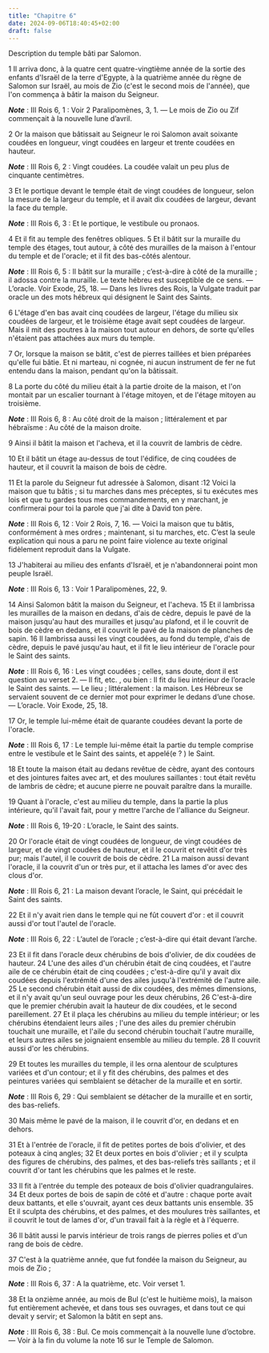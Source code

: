 ```yaml
---
title: "Chapitre 6"
date: 2024-09-06T18:40:45+02:00
draft: false
---
```



Description du temple bâti par Salomon.


1 Il arriva donc, à la quatre cent quatre-vingtième année de la sortie des enfants d'Israël de la terre d'Egypte, à la quatrième année du règne de Salomon sur Israël, au mois de Zio (c'est le second mois de l'année), que l'on commença à bâtir la maison du Seigneur.

***Note*** :  III Rois 6, 1 : Voir 2 Paralipomènes, 3, 1. ― Le mois de Zio ou Zif commençait à la nouvelle lune d’avril.


2 Or la maison que bâtissait au Seigneur le roi Salomon avait soixante coudées en longueur, vingt coudées en largeur et trente coudées en hauteur.

***Note*** :  III Rois 6, 2 : Vingt coudées. La coudée valait un peu plus de cinquante centimètres.

3 Et le portique devant le temple était de vingt coudées de longueur, selon la mesure de la largeur du temple, et il avait dix coudées de largeur, devant la face du temple.

***Note*** :  III Rois 6, 3 : Et le portique, le vestibule ou pronaos.

4 Et il fit au temple des fenêtres obliques. 5 Et il bâtit sur la muraille du temple des étages, tout autour, à côté des murailles de la maison à l'entour du temple et de l'oracle; et il fit des bas-côtés alentour.

***Note*** :  III Rois 6, 5 : Il bâtit sur la muraille ; c’est-à-dire à côté de la muraille ; il adossa contre la muraille. Le texte hébreu est susceptible de ce sens. ― L’oracle. Voir Exode, 25, 18. ― Dans les livres des Rois, la Vulgate traduit par oracle un des mots hébreux qui désignent le Saint des Saints.

6 L'étage d'en bas avait cinq coudées de largeur, l'étage du milieu six coudées de largeur, et le troisième étage avait sept coudées de largeur. Mais il mit des poutres à la maison tout autour en dehors, de sorte qu'elles n'étaient pas attachées aux murs du temple.


7 Or, lorsque la maison se bâtit, c'est de pierres taillées et bien préparées qu'elle fui bâtie. Et ni marteau, ni cognée, ni aucun instrument de fer ne fut entendu dans la maison, pendant qu'on la bâtissait.


8 La porte du côté du milieu était à la partie droite de la maison, et l'on montait par un escalier tournant à l'étage mitoyen, et de l'étage mitoyen au troisième.

***Note*** :  III Rois 6, 8 : Au côté droit de la maison ; littéralement et par hébraïsme : Au côté de la maison droite.


9 Ainsi il bâtit la maison et l'acheva, et il la couvrit de lambris de cèdre.


10 Et il bâtit un étage au-dessus de tout l'édifice, de cinq coudées de hauteur, et il couvrit la maison de bois de cèdre.


11 Et la parole du Seigneur fut adressée à Salomon, disant :12 Voici la maison que tu bâtis ; si tu marches dans mes préceptes, si tu exécutes mes lois et que tu gardes tous mes commandements, en y marchant, je confirmerai pour toi la parole que j'ai dite à David ton père.

***Note*** :  III Rois 6, 12 : Voir 2 Rois, 7, 16. ― Voici la maison que tu bâtis, conformément à mes ordres ; maintenant, si tu marches, etc. C’est la seule explication qui nous a paru ne point faire violence au texte original fidèlement reproduit dans la Vulgate.

13 J'habiterai au milieu des enfants d'Israël, et je n'abandonnerai point mon peuple Israël.

***Note*** :  III Rois 6, 13 : Voir 1 Paralipomènes, 22, 9.


14 Ainsi Salomon bâtit la maison du Seigneur, et l'acheva. 15 Et il lambrissa les murailles de la maison en dedans, d'ais de cèdre, depuis le pavé de la maison jusqu'au haut des murailles et jusqu'au plafond, et il le couvrit de bois de cèdre en dedans, et il couvrit le pavé de la maison de planches de sapin. 16 Il lambrissa aussi les vingt coudées, au fond du temple, d'ais de cèdre, depuis le pavé jusqu'au haut, et il fit le lieu intérieur de l'oracle pour le Saint des saints.

***Note*** :  III Rois 6, 16 : Les vingt coudées ; celles, sans doute, dont il est question au verset 2. ― Il fit, etc. , ou bien : Il fit du lieu intérieur de l’oracle le Saint des saints. ― Le lieu ; littéralement : la maison. Les Hébreux se servaient souvent de ce dernier mot pour exprimer le dedans d’une chose. ― L’oracle. Voir Exode, 25, 18.

17 Or, le temple lui-même était de quarante coudées devant la porte de l'oracle.

***Note*** :  III Rois 6, 17 : Le temple lui-même était la partie du temple comprise entre le vestibule et le Saint des saints, et appelé(e ? ) le Saint.

18 Et toute la maison était au dedans revêtue de cèdre, ayant des contours et des jointures faites avec art, et des moulures saillantes : tout était revêtu de lambris de cèdre; et aucune pierre ne pouvait paraître dans la muraille.


19 Quant à l'oracle, c'est au milieu du temple, dans la partie la plus intérieure, qu'il l'avait fait, pour y mettre l'arche de l'alliance du Seigneur.

***Note*** :  III Rois 6, 19-20 : L’oracle, le Saint des saints.

20 Or l'oracle était de vingt coudées de longueur, de vingt coudées de largeur, et de vingt coudées de hauteur, et il le couvrit et revêtit d'or très pur; mais l'autel, il le couvrit de bois de cèdre. 21 La maison aussi devant l'oracle, il la couvrit d'un or très pur, et il attacha les lames d'or avec des clous d'or.

***Note*** :  III Rois 6, 21 : La maison devant l’oracle, le Saint, qui précédait le Saint des saints.

22 Et il n'y avait rien dans le temple qui ne fût couvert d'or : et il couvrit aussi d'or tout l'autel de l'oracle.

***Note*** :  III Rois 6, 22 : L’autel de l’oracle ; c’est-à-dire qui était devant l’arche.


23 Et il fit dans l'oracle deux chérubins de bois d'olivier, de dix coudées de hauteur. 24 L'une des ailes d'un chérubin était de cinq coudées, et l'autre aile de ce chérubin était de cinq coudées ; c'est-à-dire qu'il y avait dix coudées depuis l'extrémité d'une des ailes jusqu'à l'extrémité de l'autre aile. 25 Le second chérubin était aussi de dix coudées, des mêmes dimensions, et il n'y avait qu'un seul ouvrage pour les deux chérubins, 26 C'est-à-dire que le premier chérubin avait la hauteur de dix coudées, et le second pareillement. 27 Et il plaça les chérubins au milieu du temple intérieur; or les chérubins étendaient leurs ailes ; l'une des ailes du premier chérubin touchait une muraille, et l'aile du second chérubin touchait l'autre muraille, et leurs autres ailes se joignaient ensemble au milieu du temple. 28 Il couvrit aussi d'or les chérubins.


29 Et toutes les murailles du temple, il les orna alentour de sculptures variées et d'un contour; et il y fit des chérubins, des palmes et des peintures variées qui semblaient se détacher de la muraille et en sortir.

***Note*** :  III Rois 6, 29 : Qui semblaient se détacher de la muraille et en sortir, des bas-reliefs.

30 Mais même le pavé de la maison, il le couvrit d'or, en dedans et en dehors.


31 Et à l'entrée de l'oracle, il fit de petites portes de bois d'olivier, et des poteaux à cinq angles; 32 Et deux portes en bois d'olivier ; et il y sculpta des figures de chérubins, des palmes, et des bas-reliefs très saillants ; et il couvrit d'or tant les chérubins que les palmes et le reste.


33 Il fit à l'entrée du temple des poteaux de bois d'olivier quadrangulaires. 34 Et deux portes de bois de sapin de côté et d'autre : chaque porte avait deux battants, et elle s'ouvrait, ayant ces deux battants unis ensemble. 35 Et il sculpta des chérubins, et des palmes, et des moulures très saillantes, et il couvrit le tout de lames d'or, d'un travail fait à la règle et à l'équerre.


36 Il bâtit aussi le parvis intérieur de trois rangs de pierres polies et d'un rang de bois de cèdre.


37 C'est à la quatrième année, que fut fondée la maison du Seigneur, au mois de Zio ;

***Note*** :  III Rois 6, 37 : A la quatrième, etc. Voir verset 1.

38 Et la onzième année, au mois de Bul (c'est le huitième mois), la maison fut entièrement achevée, et dans tous ses ouvrages, et dans tout ce qui devait y servir; et Salomon la bâtit en sept ans.

***Note*** :  III Rois 6, 38 : Bul. Ce mois commençait à la nouvelle lune d’octobre. ― Voir à la fin du volume la note 16 sur le Temple de Salomon.

